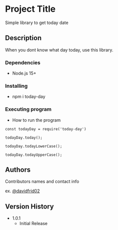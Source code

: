 # Project Title

Simple library to get today date

## Description

When you dont know what day today, use this library.

### Dependencies

* Node.js 15+

### Installing

* npm i today-day

### Executing program

* How to run the program

```
const todayDay = require('today-day')

todayDay.today();

todayDay.todayLowerCase();

todayDay.todayUpperCase();
```

## Authors

Contributors names and contact info
 
ex. [@davidfrid02](https://github.com/davidfrid02)

## Version History

* 1.0.1
    * Initial Release